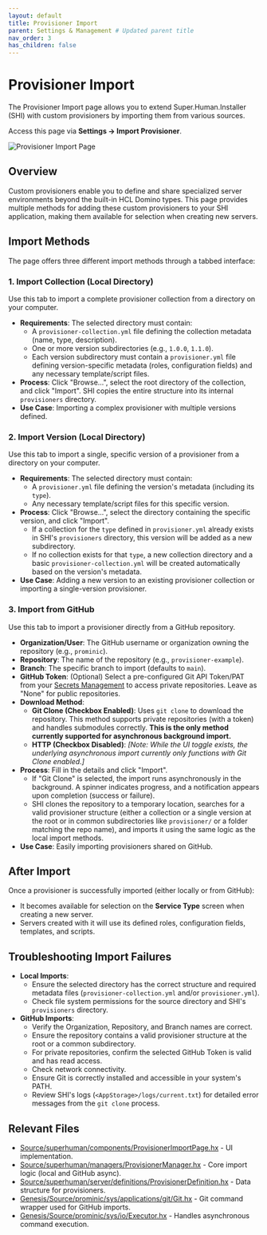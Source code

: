 ```yaml
---
layout: default
title: Provisioner Import
parent: Settings & Management # Updated parent title
nav_order: 3
has_children: false
---
```


# Provisioner Import

The Provisioner Import page allows you to extend Super.Human.Installer (SHI) with custom provisioners by importing them from various sources.

Access this page via **Settings -> Import Provisioner**.

![Provisioner Import Page](../assets/import-provisioner.png)

## Overview

Custom provisioners enable you to define and share specialized server environments beyond the built-in HCL Domino types. This page provides multiple methods for adding these custom provisioners to your SHI application, making them available for selection when creating new servers.

## Import Methods

The page offers three different import methods through a tabbed interface:

### 1. Import Collection (Local Directory)

Use this tab to import a complete provisioner collection from a directory on your computer.

*   **Requirements**: The selected directory must contain:
    *   A `provisioner-collection.yml` file defining the collection metadata (name, type, description).
    *   One or more version subdirectories (e.g., `1.0.0`, `1.1.0`).
    *   Each version subdirectory must contain a `provisioner.yml` file defining version-specific metadata (roles, configuration fields) and any necessary template/script files.
*   **Process**: Click "Browse...", select the root directory of the collection, and click "Import". SHI copies the entire structure into its internal `provisioners` directory.
*   **Use Case**: Importing a complex provisioner with multiple versions defined.

### 2. Import Version (Local Directory)

Use this tab to import a single, specific version of a provisioner from a directory on your computer.

*   **Requirements**: The selected directory must contain:
    *   A `provisioner.yml` file defining the version's metadata (including its `type`).
    *   Any necessary template/script files for this specific version.
*   **Process**: Click "Browse...", select the directory containing the specific version, and click "Import".
    *   If a collection for the `type` defined in `provisioner.yml` already exists in SHI's `provisioners` directory, this version will be added as a new subdirectory.
    *   If no collection exists for that `type`, a new collection directory and a basic `provisioner-collection.yml` will be created automatically based on the version's metadata.
*   **Use Case**: Adding a new version to an existing provisioner collection or importing a single-version provisioner.

### 3. Import from GitHub

Use this tab to import a provisioner directly from a GitHub repository.

*   **Organization/User**: The GitHub username or organization owning the repository (e.g., `prominic`).
*   **Repository**: The name of the repository (e.g., `provisioner-example`).
*   **Branch**: The specific branch to import (defaults to `main`).
*   **GitHub Token**: (Optional) Select a pre-configured Git API Token/PAT from your [Secrets Management](secrets-page) to access private repositories. Leave as "None" for public repositories.
*   **Download Method**:
    *   **Git Clone (Checkbox Enabled)**: Uses `git clone` to download the repository. This method supports private repositories (with a token) and handles submodules correctly. **This is the only method currently supported for asynchronous background import.**
    *   **HTTP (Checkbox Disabled)**: *[Note: While the UI toggle exists, the underlying asynchronous import currently only functions with Git Clone enabled.]*
*   **Process**: Fill in the details and click "Import".
    *   If "Git Clone" is selected, the import runs asynchronously in the background. A spinner indicates progress, and a notification appears upon completion (success or failure).
    *   SHI clones the repository to a temporary location, searches for a valid provisioner structure (either a collection or a single version at the root or in common subdirectories like `provisioner/` or a folder matching the repo name), and imports it using the same logic as the local import methods.
*   **Use Case**: Easily importing provisioners shared on GitHub.

## After Import

Once a provisioner is successfully imported (either locally or from GitHub):

*   It becomes available for selection on the **Service Type** screen when creating a new server.
*   Servers created with it will use its defined roles, configuration fields, templates, and scripts.

## Troubleshooting Import Failures

*   **Local Imports**:
    *   Ensure the selected directory has the correct structure and required metadata files (`provisioner-collection.yml` and/or `provisioner.yml`).
    *   Check file system permissions for the source directory and SHI's `provisioners` directory.
*   **GitHub Imports**:
    *   Verify the Organization, Repository, and Branch names are correct.
    *   Ensure the repository contains a valid provisioner structure at the root or a common subdirectory.
    *   For private repositories, confirm the selected GitHub Token is valid and has read access.
    *   Check network connectivity.
    *   Ensure Git is correctly installed and accessible in your system's PATH.
    *   Review SHI's logs (`<AppStorage>/logs/current.txt`) for detailed error messages from the `git clone` process.

## Relevant Files

*   [Source/superhuman/components/ProvisionerImportPage.hx](https://github.com/Moonshine-IDE/Super.Human.Installer/blob/master/Source/superhuman/components/ProvisionerImportPage.hx) - UI implementation.
*   [Source/superhuman/managers/ProvisionerManager.hx](https://github.com/Moonshine-IDE/Super.Human.Installer/blob/master/Source/superhuman/managers/ProvisionerManager.hx) - Core import logic (local and GitHub async).
*   [Source/superhuman/server/definitions/ProvisionerDefinition.hx](https://github.com/Moonshine-IDE/Super.Human.Installer/blob/master/Source/superhuman/server/definitions/ProvisionerDefinition.hx) - Data structure for provisioners.
*   [Genesis/Source/prominic/sys/applications/git/Git.hx](https://github.com/Moonshine-IDE/Super.Human.Installer/blob/master/Genesis/Source/prominic/sys/applications/git/Git.hx) - Git command wrapper used for GitHub imports.
*   [Genesis/Source/prominic/sys/io/Executor.hx](https://github.com/Moonshine-IDE/Super.Human.Installer/blob/master/Genesis/Source/prominic/sys/io/Executor.hx) - Handles asynchronous command execution.
